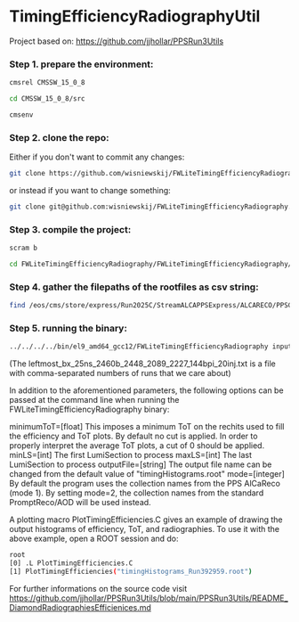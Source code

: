 # TimingEfficiencyRadiographyUtil

Project based on: https://github.com/jjhollar/PPSRun3Utils

### Step 1. prepare the environment:
``` bash
cmsrel CMSSW_15_0_8
```
``` bash
cd CMSSW_15_0_8/src
```
``` bash
cmsenv
```

### Step 2. clone the repo:

Either if you don't want to commit any changes:
``` bash
git clone https://github.com/wisniewskij/FWLiteTimingEfficiencyRadiography.git
```
or instead if you want to change something:
``` bash
git clone git@github.com:wisniewskij/FWLiteTimingEfficiencyRadiography.git
```

### Step 3. compile the project:

``` bash
scram b
```

``` bash
cd FWLiteTimingEfficiencyRadiography/FWLiteTimingEfficiencyRadiography/bin
```

### Step 4. gather the filepaths of the rootfiles as csv string:
``` bash
find /eos/cms/store/express/Run2025C/StreamALCAPPSExpress/ALCARECO/PPSCalMaxTracks-Express-v1/000/392/959/00000 -type f -print0 | xargs -0 realpath | paste -sd, > InputFiles.txt
```

### Step 5. running the binary:
``` bash
../../../../bin/el9_amd64_gcc12/FWLiteTimingEfficiencyRadiography inputPathsCSV="$(cat InputFiles.txt)" minLS=45 maxLS=1034 outputFile=timingHistograms_Run392959.root pickedBunchesCSV="$(cat leftmost_bx_25ns_2460b_2448_2089_2227_144bpi_20inj.txt)"
```

(The leftmost_bx_25ns_2460b_2448_2089_2227_144bpi_20inj.txt is a file with comma-separated numbers of runs that we care about)



In addition to the aforementioned parameters, the following options can be passed at the command line when running the FWLiteTimingEfficiencyRadiography binary:

minimumToT=[float] This imposes a minimum ToT on the rechits used to fill the efficiency and ToT plots. By default no cut is applied. In order to properly interpret the average ToT plots, a cut of 0 should be applied. minLS=[int] The first LumiSection to process maxLS=[int] The last LumiSection to process outputFile=[string] The output file name can be changed from the default value of "timingHistograms.root" mode=[integer] By default the program uses the collection names from the PPS AlCaReco (mode 1). By setting mode=2, the collection names from the standard PromptReco/AOD will be used instead.

A plotting macro PlotTimingEfficiencies.C gives an example of drawing the output histograms of efficiency, ToT, and radiographies. To use it with the above example, open a ROOT session and do:
``` bash
root
[0] .L PlotTimingEfficiencies.C
[1] PlotTimingEfficiencies("timingHistograms_Run392959.root")
```
For further informations on the source code visit https://github.com/jjhollar/PPSRun3Utils/blob/main/PPSRun3Utils/README_DiamondRadiographiesEfficienices.md
